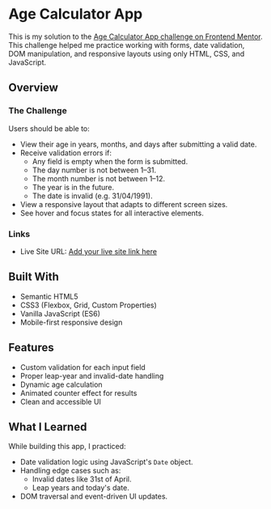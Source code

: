 # Age Calculator App

This is my solution to the [Age Calculator App challenge on Frontend Mentor](https://www.frontendmentor.io/challenges/age-calculator-app-dF9DFFpj-Q). This challenge helped me practice working with forms, date validation, DOM manipulation, and responsive layouts using only HTML, CSS, and JavaScript.

## Overview

### The Challenge

Users should be able to:

- View their age in years, months, and days after submitting a valid date.
- Receive validation errors if:
  - Any field is empty when the form is submitted.
  - The day number is not between 1–31.
  - The month number is not between 1–12.
  - The year is in the future.
  - The date is invalid (e.g. 31/04/1991).
- View a responsive layout that adapts to different screen sizes.
- See hover and focus states for all interactive elements.


### Links

- Live Site URL: [Add your live site link here](https://HossamElrawy.github.io/age-calculator-app)

## Built With

- Semantic HTML5
- CSS3 (Flexbox, Grid, Custom Properties)
- Vanilla JavaScript (ES6)
- Mobile-first responsive design

## Features

- Custom validation for each input field
- Proper leap-year and invalid-date handling
- Dynamic age calculation
- Animated counter effect for results
- Clean and accessible UI

## What I Learned

While building this app, I practiced:

- Date validation logic using JavaScript's `Date` object.
- Handling edge cases such as:
  - Invalid dates like 31st of April.
  - Leap years and today's date.
- DOM traversal and event-driven UI updates.
